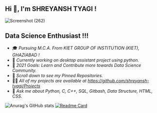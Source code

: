 ## **Hi 👋, I'm SHREYANSH TYAGI !**
![Screenshot (262)](https://user-images.githubusercontent.com/71514413/119711819-941c3c80-be7d-11eb-88a7-c6a49f876ac0.png)

## Data Science Enthusiast !!!
* 🎓 *Pursuing M.C.A. From KIET GROUP OF INSTITUTION (KIET), GHAZIABAD !*
* 💼 *Currently working on desktop assistant project using python.*
* 🎯 *2021 Goals: Learn and Contribute more towards Data Science Community.*
* 📌 *Scroll down to see my Pinned Repositories.*
* 👨‍💻 *All of my projects are available at https://github.com/shreyansh-tyagi/Projects*
* 💬 *Ask me about Python, C, C++, SQL, Gitbash, Data Structure, HTML, CSS.*

![Anurag's GitHub stats](https://github-readme-stats.vercel.app/api?username=shreyansh-tyagi&theme=blue-green&show_icons=true)
[![Readme Card](https://github-readme-stats.vercel.app/api/pin/?show_owner=shreyansh-tyagi&repo=Projects&theme=blue-green)](https://github.com/shreyansh-tyagi/Projects)





